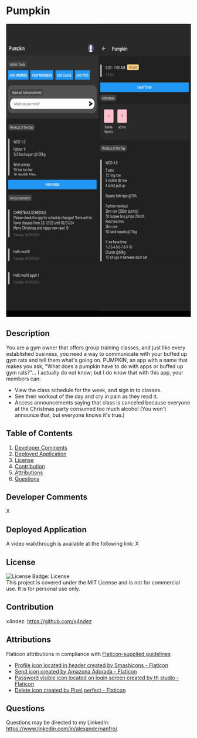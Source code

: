 # Pumpkin

<img src="./assets/screenshot.png" height="800" />

## Description

You are a gym owner that offers group training classes, and just like every established business, you need a way to communicate with your buffed up gym rats and tell them what's going on. PUMPKIN, an app with a name that makes you ask, "What does a pumpkin have to do with apps or buffed up gym rats?"... I actually do not know; but I do know that with this app, your members can:
- View the class schedule for the week, and sign in to classes.
- See their workout of the day and cry in pain as they read it.
- Access announcements saying that class is canceled because everyone at the Christmas party consumed too much alcohol (You won't announce that, but everyone knows it's true.)

## Table of Contents

1. [Developer Comments](#developer-comments)
2. [Deployed Application](#deployed-application)
3. [License](#license)
4. [Contribution](#contribution)
5. [Attributions](#attributions)
6. [Questions](#questions)

## Developer Comments

X

## Deployed Application

A video walkthrough is available at the following link: X

## License

![License Badge: License](https://img.shields.io/badge/License-MIT-blue)<br>
This project is covered under the MIT License and is not for commercial use. It is for personal use only.

## Contribution

x4ndez: <https://github.com/x4ndez>

## Attributions

Flaticon attributions in compliance with [Flaticon-supplied guidelines](https://support.flaticon.com/s/article/Attribution-How-when-and-where-FI?language=en_US&_ga=2.76949014.2084137386.1701556714-959030861.1701556714&_gl=1*l8igym*fp_ga*OTU5MDMwODYxLjE3MDE1NTY3MTQ.*fp_ga_1ZY8468CQB*MTcwMTU2MjEyNC4zLjEuMTcwMTU2MjM1MS42MC4wLjA.*test_ga*OTU5MDMwODYxLjE3MDE1NTY3MTQ.*test_ga_523JXC6VL7*MTcwMTU2MjEyNC4zLjEuMTcwMTU2MjM1MS41OC4wLjA.)

- [Profile icon located in header created by Smashicons - Flaticon](https://www.flaticon.com/free-icons/user)<br>
- [Send icon created by Amazona Adorada - Flaticon](https://www.flaticon.com/free-icons/send)<br>
- [Password visible icon located on login screen created by th studio - Flaticon](https://www.flaticon.com/free-icons/password)<br>
- [Delete icon created by Pixel perfect - Flaticon](https://www.flaticon.com/free-icons/delete)<br>

## Questions

Questions may be directed to my LinkedIn: <https://www.linkedin.com/in/alexandernanfro/>.